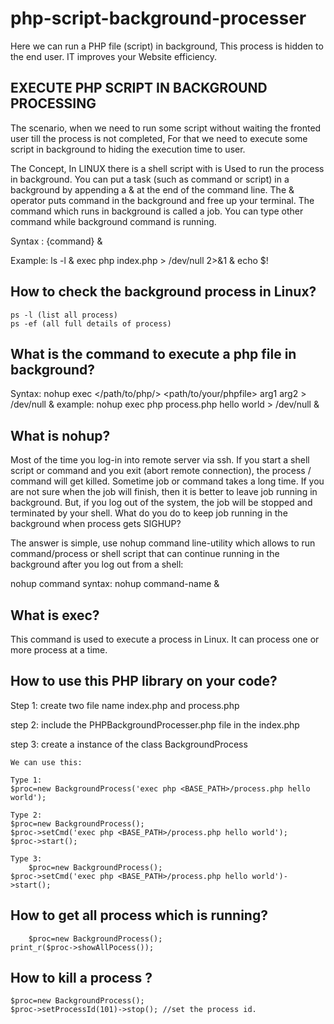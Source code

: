 php-script-background-processer
===============================

Here we can run a PHP file (script) in background, This process is hidden to the end user. IT improves your Website efficiency.  

EXECUTE PHP SCRIPT IN BACKGROUND PROCESSING
---------------------------------------------------------------------------------

The scenario, when we need to run some script without waiting  the fronted user till the process is not completed, For that we need to execute some script in background to hiding the execution time to user.

The Concept, In LINUX there is a shell script with is Used to run the process in background. You can put a task (such as command or script) in a background by appending a & at the end of the command line. The & operator puts command in the background and free up your terminal. The command which runs in background is called a job. You can type other command while background command is running.

Syntax :
 {command} &
	
Example: 
 ls -l &
 exec php index.php  > /dev/null 2>&1 & echo $!
	
How to check the background process in Linux?
---------------------------------------------
	ps -l (list all process)
 	ps -ef (all full details of process)

What is the command to execute a php file in background?
--------------------------------------------------------

 Syntax:
	nohup exec </path/to/php/> <path/to/your/phpfile> arg1 arg2 > /dev/null &
 example: 
	nohup exec php process.php hello world > /dev/null &	

What is nohup?
---------------
Most of the time you log-in into remote server via ssh. If you start a shell script or command and you exit (abort remote connection), the process / command will get killed. Sometime job or command takes a long time. If you are not sure when the job will finish, then it is better to leave job running in background. But, if you log out of the system, the job will be stopped and terminated by your shell. What do you do to keep job running in the background when process gets SIGHUP?

The answer is simple, use nohup command line-utility which allows to run command/process or shell script that can continue running in the background after you log out from a shell:

 nohup command syntax:
 nohup command-name &

What is exec?
------------------------

This command is used to execute a process in Linux. It can process one or more process at a time.

How to use this PHP library on your code?
------------------------------------------

Step 1: create two file name index.php and process.php

step 2: include the PHPBackgroundProcesser.php file in the index.php

step 3: create a instance of the class BackgroundProcess
	
	We can use this:
	
	Type 1:
	$proc=new BackgroundProcess('exec php <BASE_PATH>/process.php hello world');

	Type 2:
	$proc=new BackgroundProcess();
	$proc->setCmd('exec php <BASE_PATH>/process.php hello world');
	$proc->start();
	
	Type 3: 
        $proc=new BackgroundProcess();
	$proc->setCmd('exec php <BASE_PATH>/process.php hello world')->start();

How to get all process which is running?
----------------------------------------
        $proc=new BackgroundProcess();
	print_r($proc->showAllPocess());
	
How to kill a process ?
-------------------------------
  	$proc=new BackgroundProcess();
  	$proc->setProcessId(101)->stop(); //set the process id.
